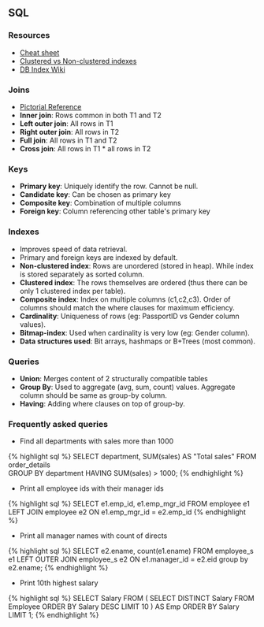## SQL

### Resources

- [Cheat sheet](http://files.zeroturnaround.com/pdf/zt_sql_cheat_sheet.pdf)
- [Clustered vs Non-clustered indexes](https://docs.microsoft.com/en-us/sql/relational-databases/indexes/clustered-and-nonclustered-indexes-described)
- [DB Index Wiki](https://en.wikipedia.org/wiki/Database_index)

### Joins

- [Pictorial Reference](https://commons.wikimedia.org/wiki/File:SQL_Joins.svg)
- **Inner join**: Rows common in both T1 and T2
- **Left outer join**: All rows in T1 
- **Right outer join**: All rows in T2
- **Full join**: All rows in T1 and T2
- **Cross join**: All rows in T1 * all rows in T2  

### Keys

- **Primary key**: Uniquely identify the row. Cannot be null. 
- **Candidate key**: Can be chosen as primary key
- **Composite key**: Combination of multiple columns
- **Foreign key**: Column referencing other table's primary key

### Indexes

- Improves speed of data retrieval.
- Primary and foreign keys are indexed by default.
- **Non-clustered index**: Rows are unordered (stored in heap). While index is stored separately as sorted column. 
- **Clustered index**: The rows themselves are ordered (thus there can be only 1 clustered index per table).
- **Composite index**: Index on multiple columns (c1,c2,c3). Order of columns should match the where clauses for maximum efficiency.
- **Cardinality**: Uniqueness of rows (eg: PassportID vs Gender column values).
- **Bitmap-index**: Used when cardinality is very low (eg: Gender column).
- **Data structures used**: Bit arrays, hashmaps or B+Trees (most common). 

### Queries

- **Union**: Merges content of 2 structurally compatible tables
- **Group By**: Used to aggregate (avg, sum, count) values. Aggregate column should be same as group-by column.
- **Having**: Adding where clauses on top of group-by.

### Frequently asked queries

- Find all departments with sales more than 1000

{% highlight sql %}
SELECT department, SUM(sales) AS "Total sales"
FROM order_details	
GROUP BY department
HAVING SUM(sales) > 1000;
{% endhighlight %}

- Print all employee ids with their manager ids

{% highlight sql %}
SELECT e1.emp_id, e1.emp_mgr_id 
FROM employee e1 LEFT JOIN employee e2 
   ON e1.emp_mgr_id = e2.emp_id
{% endhighlight %}

- Print all manager names with count of directs

{% highlight sql %}
SELECT e2.ename, count(e1.ename) 
FROM employee_s e1 LEFT OUTER JOIN employee_s e2 
  ON e1.manager_id = e2.eid 
group by e2.ename;
{% endhighlight %}


- Print 10th highest salary

{% highlight sql %}
SELECT Salary FROM
(  SELECT DISTINCT Salary FROM Employee ORDER BY Salary DESC LIMIT 10 ) 
AS Emp ORDER BY Salary LIMIT 1;
{% endhighlight %}
